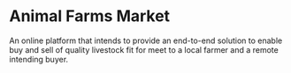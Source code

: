 # Animal Farms Market
An online platform that intends to provide an end-to-end solution to enable buy and sell of quality livestock fit for meet to a local farmer and a remote intending buyer.